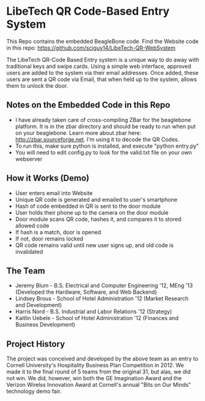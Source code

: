LibeTech QR Code-Based Entry System
===================================
This Repo contains the embedded BeagleBone code.  Find the Website code in this repo: https://github.com/sciguy14/LibeTech-QR-WebSystem  
  
The LibeTech QR-Code Based Entry system is a unique way to do away with traditional keys and swipe cards.  Using a simple web interface, approved users are added to the system via their email addresses.  Once added, these users are sent a QR code via Email, that when held up to the system, allows them to unlock the door.

Notes on the Embedded Code in this Repo
---------------------------------------
* I have already taken care of cross-compiling ZBar for the beaglebone platform.  It is in the zbar directory and should be ready to run when put on your beaglebone.  Learn more about zbar here: http://zbar.sourceforge.net.  I'm using it to decode the QR Codes.
* To run this, make sure python is installed, and execute "python entry.py"
* You will need to edit config.py to look for the valid.txt file on your own webserver

How it Works (Demo)
-------------------
* User enters email into Website
* Unique QR code is generated and emailed to user's smartphone
* Hash of code embedded in QR is sent to the door module
* User holds their phone up to the camera on the door module
* Door module scans QR code, hashes it, and compares it to stored allowed code
* If hash is a match, door is opened
* If not, door remains locked
* QR code remains valid until new user signs up, and old code is invalidated

The Team
--------
* Jeremy Blum - B.S. Electrical and Computer Engineering '12, MEng '13 (Developed the Hardware, Software, and Web Backend)
* Lindsey Brous - School of Hotel Administration '12 (Market Research and Development)
* Harris Nord - B.S. Industrial and Labor Relations '12 (Strategy)
* Kaitlin Uebele - School of Hotel Administration '12 (Finances and Business Development)

Project History
---------------
The project was conceived and developed by the above team as an entry to Cornell University's Hospitality Business Plan Competition in 2012.  We made it to the final round of 5 teams from the original 31, but alas, we did not win. We did, however, win both the GE Imagination Award and the Verizon Wirelss Innovation Award at Cornell's annual "Bits on Our Minds" technology demo fair. 
  


